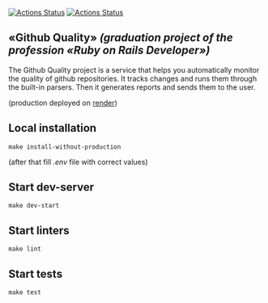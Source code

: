 [![Actions Status](https://github.com/maddbuzz/rails-project-66/actions/workflows/CI.yml/badge.svg)](https://github.com/maddbuzz/rails-project-66/actions/workflows/CI.yml)
[![Actions Status](https://github.com/maddbuzz/rails-project-66/workflows/hexlet-check/badge.svg)](https://github.com/maddbuzz/rails-project-66/actions)

## «Github Quality» *(graduation project of the profession «Ruby on Rails Developer»)*
The Github Quality project is a service that helps you automatically monitor the quality of github repositories. It tracks changes and runs them through the built-in parsers. Then it generates reports and sends them to the user.

(production deployed on [render](https://maddbuzz-rails-github-quality.onrender.com))

## Local installation
```
make install-without-production
```
(after that fill *.env* file with correct values)
## Start dev-server
```
make dev-start
```
## Start linters
```
make lint
```
## Start tests
```
make test
```
